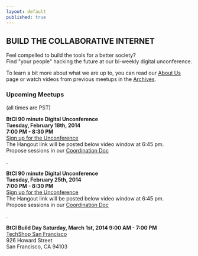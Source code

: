 ```yaml
---
layout: default
published: true
---
```


## BUILD THE COLLABORATIVE INTERNET
Feel compelled to build the tools for a better society?  
Find "your people" hacking the future at our bi-weekly digital unconference.

To learn a bit more about what we are up to, you can read our [About Us](http://collaborativeinter.net/wiki/aboutus.html) page or watch videos from previous meetups in the [Archives](http://collaborativeinter.net/wiki/archives.html). 
  
### Upcoming Meetups  
(all times are PST)  
  
<b>BtCI 90 minute Digital Unconference   
Tuesday, February 18th, 2014   
7:00 PM - 8:30 PM</b>   
[Sign up for the Unconference](https://plus.google.com/u/1/events/ccm0t6a7lgq43khgi34tvq39pbs)  
The Hangout link will be posted below video window at 6:45 pm.  
Propose sessions in our [Coordination Doc](https://docs.google.com/spreadsheet/ccc?key=0Aqe_OvhjNeDPdDB4T3haUDdGM2Roanp6bURNNUMxMkE#gid=0)  
  
.   
  
<b>BtCI 90 minute Digital Unconference    
Tuesday, February 25th, 2014      
7:00 PM - 8:30 PM</b>   
[Sign up for the Unconference](https://plus.google.com/u/1/events/caf8mkj00tc9vlbjqc68bpnsscs)  
The Hangout link will be posted below video window at 6:45 pm.  
Propose sessions in our [Coordination Doc](https://docs.google.com/spreadsheet/ccc?key=0Aqe_OvhjNeDPdHQ5bEotVy0xOGYyRW9QR25QOHQ5Zmc#gid=0)  
  
.  
  
<b>BtCI Build Day
Saturday, March 1st, 2014
9:00 AM - 7:00 PM</b>  
[TechShop San Francisco](https://www.google.com/maps/preview/place/TechShop+San+Francisco/@37.7810458,-122.405751,17z/data=!3m1!4b1!4m2!3m1!1s0x80858086b45dd233:0xbfb32e1028ab3c3a)  
926 Howard Street  
San Francisco, CA 94103  
